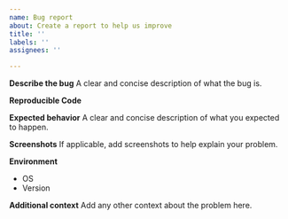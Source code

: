 ```yaml
---
name: Bug report
about: Create a report to help us improve
title: ''
labels: ''
assignees: ''

---
```


**Describe the bug**
A clear and concise description of what the bug is.

**Reproducible Code**

**Expected behavior**
A clear and concise description of what you expected to happen.

**Screenshots**
If applicable, add screenshots to help explain your problem.

**Environment**
 - OS
 - Version

**Additional context**
Add any other context about the problem here.
